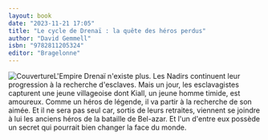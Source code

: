 ```yaml
---
layout: book
date: "2023-11-21 17:05"
title: "Le cycle de Drenaï : la quête des héros perdus"
author: "David Gemmell"
isbn: "9782811205324"
editor: "Bragelonne"
---
```

![Couverture](/img/9782811205324.jpeg)L'Empire Drenaï n'existe plus. Les Nadirs continuent leur progression à la recherche d'esclaves. Mais un jour, les esclavagistes capturent une jeune villageoise dont Kiall, un jeune homme timide, est amoureux. Comme un héros de légende, il va partir à la recherche de son aimée. Et il ne sera pas seul car, sortis de leurs retraites, viennent se joindre à lui les anciens héros de la bataille de Bel-azar. Et l'un d'entre eux possède un secret qui pourrait bien changer la face du monde.
